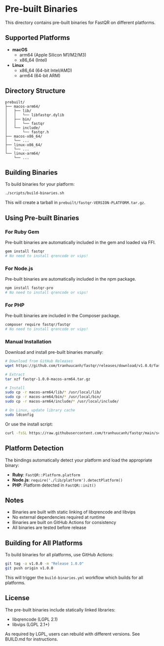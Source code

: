 # Pre-built Binaries

This directory contains pre-built binaries for FastQR on different platforms.

## Supported Platforms

- **macOS**
  - arm64 (Apple Silicon M1/M2/M3)
  - x86_64 (Intel)
- **Linux**
  - x86_64 (64-bit Intel/AMD)
  - arm64 (64-bit ARM)

## Directory Structure

```
prebuilt/
├── macos-arm64/
│   ├── lib/
│   │   └── libfastqr.dylib
│   ├── bin/
│   │   └── fastqr
│   └── include/
│       └── fastqr.h
├── macos-x86_64/
│   └── ...
├── linux-x86_64/
│   └── ...
└── linux-arm64/
    └── ...
```

## Building Binaries

To build binaries for your platform:

```bash
./scripts/build-binaries.sh
```

This will create a tarball in `prebuilt/fastqr-VERSION-PLATFORM.tar.gz`.

## Using Pre-built Binaries

### For Ruby Gem

Pre-built binaries are automatically included in the gem and loaded via FFI.

```bash
gem install fastqr
# No need to install qrencode or vips!
```

### For Node.js

Pre-built binaries are automatically included in the npm package.

```bash
npm install fastqr-pro
# No need to install qrencode or vips!
```

### For PHP

Pre-built binaries are included in the Composer package.

```bash
composer require fastqr/fastqr
# No need to install qrencode or vips!
```

### Manual Installation

Download and install pre-built binaries manually:

```bash
# Download from GitHub Releases
wget https://github.com/tranhuucanh/fastqr/releases/download/v1.0.0/fastqr-1.0.0-macos-arm64.tar.gz

# Extract
tar xzf fastqr-1.0.0-macos-arm64.tar.gz

# Install
sudo cp -r macos-arm64/lib/* /usr/local/lib/
sudo cp -r macos-arm64/bin/* /usr/local/bin/
sudo cp -r macos-arm64/include/* /usr/local/include/

# On Linux, update library cache
sudo ldconfig
```

Or use the install script:

```bash
curl -fsSL https://raw.githubusercontent.com/tranhuucanh/fastqr/main/scripts/install.sh | bash
```

## Platform Detection

The bindings automatically detect your platform and load the appropriate binary:

- **Ruby**: `FastQR::Platform.platform`
- **Node.js**: `require('./lib/platform').detectPlatform()`
- **PHP**: Platform detected in `FastQR::init()`

## Notes

- Binaries are built with static linking of libqrencode and libvips
- No external dependencies required at runtime
- Binaries are built on GitHub Actions for consistency
- All binaries are tested before release

## Building for All Platforms

To build binaries for all platforms, use GitHub Actions:

```bash
git tag -a v1.0.0 -m "Release 1.0.0"
git push origin v1.0.0
```

This will trigger the `build-binaries.yml` workflow which builds for all platforms.

## License

The pre-built binaries include statically linked libraries:
- libqrencode (LGPL 2.1)
- libvips (LGPL 2.1+)

As required by LGPL, users can rebuild with different versions. See BUILD.md for instructions.


